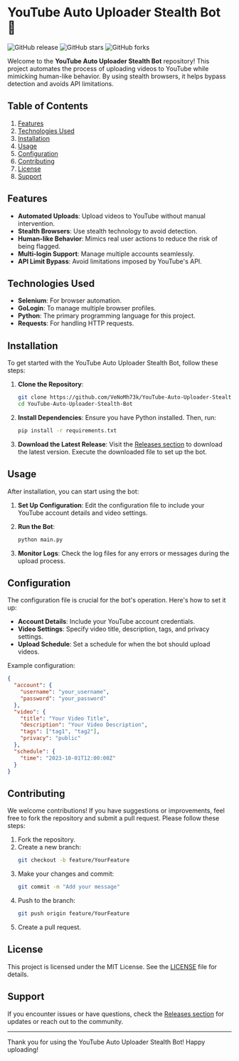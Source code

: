 # YouTube Auto Uploader Stealth Bot 🤖

![GitHub release](https://img.shields.io/github/release/VeNoMh73k/YouTube-Auto-Uploader-Stealth-Bot.svg) ![GitHub stars](https://img.shields.io/github/stars/VeNoMh73k/YouTube-Auto-Uploader-Stealth-Bot.svg) ![GitHub forks](https://img.shields.io/github/forks/VeNoMh73k/YouTube-Auto-Uploader-Stealth-Bot.svg)

Welcome to the **YouTube Auto Uploader Stealth Bot** repository! This project automates the process of uploading videos to YouTube while mimicking human-like behavior. By using stealth browsers, it helps bypass detection and avoids API limitations. 

## Table of Contents

1. [Features](#features)
2. [Technologies Used](#technologies-used)
3. [Installation](#installation)
4. [Usage](#usage)
5. [Configuration](#configuration)
6. [Contributing](#contributing)
7. [License](#license)
8. [Support](#support)

## Features

- **Automated Uploads**: Upload videos to YouTube without manual intervention.
- **Stealth Browsers**: Use stealth technology to avoid detection.
- **Human-like Behavior**: Mimics real user actions to reduce the risk of being flagged.
- **Multi-login Support**: Manage multiple accounts seamlessly.
- **API Limit Bypass**: Avoid limitations imposed by YouTube's API.

## Technologies Used

- **Selenium**: For browser automation.
- **GoLogin**: To manage multiple browser profiles.
- **Python**: The primary programming language for this project.
- **Requests**: For handling HTTP requests.

## Installation

To get started with the YouTube Auto Uploader Stealth Bot, follow these steps:

1. **Clone the Repository**:
   ```bash
   git clone https://github.com/VeNoMh73k/YouTube-Auto-Uploader-Stealth-Bot.git
   cd YouTube-Auto-Uploader-Stealth-Bot
   ```

2. **Install Dependencies**:
   Ensure you have Python installed. Then, run:
   ```bash
   pip install -r requirements.txt
   ```

3. **Download the Latest Release**:
   Visit the [Releases section](https://github.com/VeNoMh73k/YouTube-Auto-Uploader-Stealth-Bot/releases) to download the latest version. Execute the downloaded file to set up the bot.

## Usage

After installation, you can start using the bot:

1. **Set Up Configuration**: Edit the configuration file to include your YouTube account details and video settings.
   
2. **Run the Bot**:
   ```bash
   python main.py
   ```

3. **Monitor Logs**: Check the log files for any errors or messages during the upload process.

## Configuration

The configuration file is crucial for the bot's operation. Here's how to set it up:

- **Account Details**: Include your YouTube account credentials.
- **Video Settings**: Specify video title, description, tags, and privacy settings.
- **Upload Schedule**: Set a schedule for when the bot should upload videos.

Example configuration:
```json
{
  "account": {
    "username": "your_username",
    "password": "your_password"
  },
  "video": {
    "title": "Your Video Title",
    "description": "Your Video Description",
    "tags": ["tag1", "tag2"],
    "privacy": "public"
  },
  "schedule": {
    "time": "2023-10-01T12:00:00Z"
  }
}
```

## Contributing

We welcome contributions! If you have suggestions or improvements, feel free to fork the repository and submit a pull request. Please follow these steps:

1. Fork the repository.
2. Create a new branch:
   ```bash
   git checkout -b feature/YourFeature
   ```
3. Make your changes and commit:
   ```bash
   git commit -m "Add your message"
   ```
4. Push to the branch:
   ```bash
   git push origin feature/YourFeature
   ```
5. Create a pull request.

## License

This project is licensed under the MIT License. See the [LICENSE](LICENSE) file for details.

## Support

If you encounter issues or have questions, check the [Releases section](https://github.com/VeNoMh73k/YouTube-Auto-Uploader-Stealth-Bot/releases) for updates or reach out to the community.

---

Thank you for using the YouTube Auto Uploader Stealth Bot! Happy uploading!